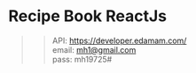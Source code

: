 # Recipe Book ReactJs
>> API: https://developer.edamam.com/ <br>
>> email: mh1@gmail.com <br>
>> pass: mh19725# <br>

